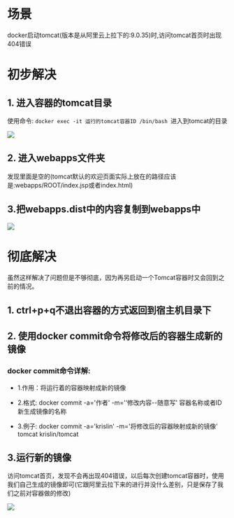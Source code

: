 # 场景

docker启动tomcat(版本是从阿里云上拉下的:9.0.35)时,访问tomcat首页时出现404错误

# 初步解决

## 1. 进入容器的tomcat目录

使用命令: `docker exec -it 运行的tomcat容器ID /bin/bash `进入到tomcat的目录

![](https://cdn.jsdelivr.net/gh/krislinzhao/IMGcloud/img/20200514180618.png)

## 2. 进入webapps文件夹

发现里面是空的(tomcat默认的欢迎页面实际上放在的路径应该是:webapps/ROOT/index.jsp或者index.html)

## 3.把webapps.dist中的内容复制到webapps中

![](https://cdn.jsdelivr.net/gh/krislinzhao/IMGcloud/img//20200514180909.png)

# 彻底解决

虽然这样解决了问题但是不够彻底，因为再另启动一个Tomcat容器时又会回到之前的情况。

## 1. ctrl+p+q不退出容器的方式返回到宿主机目录下

## 2. 使用docker commit命令将修改后的容器生成新的镜像

### docker commit命令详解: 

  * 1.作用：将运行着的容器映射成新的镜像

  * 2.格式: docker commit -a='作者' -m='‘修改内容--随意写' 容器名称或者ID 新生成镜像的名称

  * 3.例子:  docker commit -a='krislin' -m='将修改后的容器映射成新的镜像' tomcat krislin/tomcat 

    

## 3.运行新的镜像

访问tomcat首页，发现不会再出现404错误，以后每次创建tomcat容器时，使用我们自己生成的镜像即可(它跟阿里云拉下来的进行并没什么差别，只是保存了我们之前对容器做的修改)

![](https://cdn.jsdelivr.net/gh/krislinzhao/IMGcloud/img/20200514182733.png)

